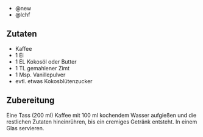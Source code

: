 - @new
- @lchf

## Zutaten
- Kaffee
- 1         Ei
- 1 EL      Kokosöl oder Butter
- 1 TL      gemahlener Zimt
- 1 Msp.    Vanillepulver
- evtl. etwas Kokosblütenzucker

## Zubereitung
Eine Tass (200 ml) Kaffee mit 100 ml kochendem Wasser aufgießen und die restlichen Zutaten hineinrühren, bis ein cremiges Getränk entsteht.
In einem Glas servieren.
